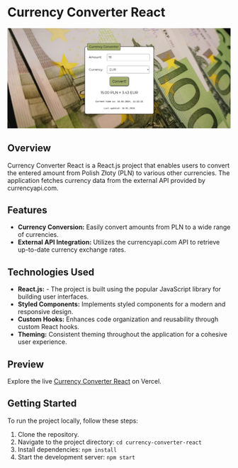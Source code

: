 # Currency Converter React

![Currency Converter](/screenshot.png)

## Overview

Currency Converter React is a React.js project that enables users to convert the entered amount from Polish Złoty (PLN) to various other currencies. The application fetches currency data from the external API provided by currencyapi.com.

## Features

- **Currency Conversion:** Easily convert amounts from PLN to a wide range of currencies.
- **External API Integration:** Utilizes the currencyapi.com API to retrieve up-to-date currency exchange rates.

## Technologies Used

- **React.js:** - The project is built using the popular JavaScript library for building user interfaces.
- **Styled Components:** Implements styled components for a modern and responsive design.
- **Custom Hooks:** Enhances code organization and reusability through custom React hooks.
- **Theming:** Consistent theming throughout the application for a cohesive user experience.

## Preview

Explore the live [Currency Converter React](https://pawelb100-currency-converter-react.vercel.app/) on Vercel.

## Getting Started

To run the project locally, follow these steps:

1. Clone the repository.
2. Navigate to the project directory: `cd currency-converter-react`
3. Install dependencies: `npm install`
4. Start the development server: `npm start`
